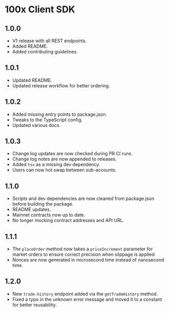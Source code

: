 # 100x Client SDK

## 1.0.0

- V1 release with all REST endpoints.
- Added README.
- Added contributing guidelines.

## 1.0.1

- Updated README.
- Updated release workflow for better ordering.

## 1.0.2

- Added missing entry points to package.json.
- Tweaks to the TypeScript config.
- Updated various docs.

## 1.0.3

- Change log updates are now checked during PR CI runs.
- Change log notes are now appended to releases.
- Added `tsx` as a missing dev dependency.
- Users can now hot swap between sub-accounts.

## 1.1.0

- Scripts and dev dependencies are now cleaned from package.json before building the package.
- README updates.
- Mainnet contracts now up to date.
- No longer mocking contract addresses and API URL.

## 1.1.1

- The `placeOrder` method now takes a `priceIncrement` parameter for market orders to ensure correct precision when slippage is applied.
- Nonces are now generated in microsecond time instead of nanosecond time.

## 1.2.0

- New `trade-history` endpoint added via the `getTradeHistory` method.
- Fixed a typo in the unknown error message and moved it to a constant for better reusability.
